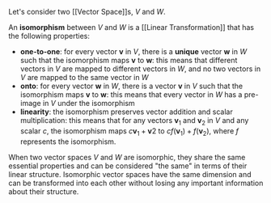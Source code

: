Let's consider two [[Vector Space]]s, $V$ and $W$. 

An **isomorphism** between $V$ and $W$ is a [[Linear Transformation]] that has the following properties:
- **one-to-one**: for every vector $\mathbf v$ in $V$, there is a **unique** vector $\mathbf w$ in $W$ such that the isomorphism maps $\mathbf v$ to $\mathbf w$: this means that different vectors in $V$ are mapped to different vectors in $W$, and no two vectors in $V$ are mapped to the same vector in $W$
- **onto**: for every vector $\mathbf w$ in $W$, there is a vector $\mathbf v$ in $V$ such that the isomorphism maps $\mathbf v$ to $\mathbf w$: this means that every vector in $W$ has a pre-image in $V$ under the isomorphism
- **linearity**: the isomorphism preserves vector addition and scalar multiplication: this means that for any vectors $\mathbf v_1$ and $\mathbf v_2$ in $V$ and any scalar $c$, the isomorphism maps $c\mathbf v_1 + \mathbf v2$ to $cf(\mathbf v_1) + f(\mathbf v_2)$, where $f$ represents the isomorphism.

When two vector spaces $V$ and $W$ are isomorphic, they share the same essential properties and can be considered "the same" in terms of their linear structure. 
Isomorphic vector spaces have the same dimension and can be transformed into each other without losing any important information about their structure.